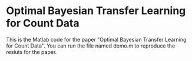 # Optimal Bayesian Transfer Learning for Count Data
This is the Matlab code for the paper "Optimal Bayesian Transfer Learning for Count Data". You can run the file named demo.m to reproduce the resluts for the paper.
